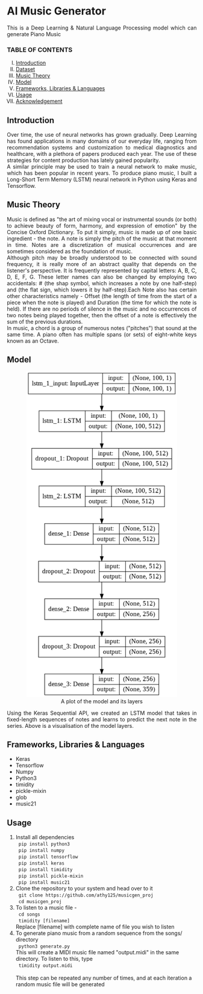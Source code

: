  <h1>AI Music Generator</h1>

<p align="justify">
This is a Deep Learning & Natural Language Processing model which can generate Piano Music
</p>

<h3> TABLE OF CONTENTS </h3>
<ol type="I">
    <li><a href="#intro"> Introduction </a></li>
    <li><a href="#dataset"> Dataset </a></li>
    <li><a href="#musicology"> Music Theory </a></li>
    <li><a href="#model"> Model </a></li>
    <li><a href="#frameworks"> Frameworks, Libraries & Languages </a></li>
    <li><a href="#usage"> Usage </a></li>
    <li><a href="#acknowledgement"> Acknowledgement </a></li>
</ol>

<h2 id="intro">Introduction</h2>
<p align="justify">
Over time, the use of neural networks has grown gradually. Deep Learning has found applications in many domains of our everyday life, ranging from recommendation systems and customization to medical diagnostics and healthcare, with a plethora of papers produced each year. The use of these strategies for content production has lately gained popularity.
<br>
A similar principle may be used to train a neural network to make music, which has been popular in recent years. To produce piano music, I built a Long-Short Term Memory (LSTM) neural network in Python using Keras and Tensorflow.
</p>

<h2 id="musicology"> Music Theory </h2>
<p align="justify">
Music is defined as "the art of mixing vocal or instrumental sounds (or both) to achieve beauty of form, harmony, and expression of emotion" by the Concise Oxford Dictionary. To put it simply, music is made up of one basic ingredient - the note. A note is simply the pitch of the music at that moment in time. Notes are a discretization of musical occurrences and are sometimes considered as the foundation of music.
<br>
Although pitch may be broadly understood to be connected with sound frequency, it is really more of an abstract quality that depends on the listener's perspective. It is frequently represented by capital letters: A, B, C, D, E, F, G. These letter names can also be changed by employing two accidentals: # (the shap symbol, which increases a note by one half-step) and (the flat sign, which lowers it by half-step).Each Note also has certain other characteristics namely - Offset (the length of time from the start of a piece when the note is played) and Duration (the time for which the note is held). If there are no periods of silence in the music and no occurrences of two notes being played together, then the offset of a note is effectively the sum of the previous durations.
<br>
In music, a chord is a group of numerous notes ("pitches") that sound at the same time. A piano often has multiple spans (or sets) of eight-white keys known as an Octave.
</p>

<h2 id="model">Model</h2>
    <div align="center">
    <figure>
        <img src="model_plot.png"
             alt="Model Plot"
             width=400>
        <figcaption>A plot of the model and its layers</figcaption>
    </figure>
    </div>
    <p align="justify">
    Using the Keras Sequential API, we created an LSTM model that takes in fixed-length sequences of notes and learns to predict the next note in the series. Above is a visualisation of the model layers.
    </p>
    
<h2 id="frameworks">Frameworks, Libraries & Languages</h2>
<ul>
    <li> Keras </li>
    <li> Tensorflow </li>
    <li> Numpy </li>
    <li> Python3 </li>
    <li> timidity </li>
    <li> pickle-mixin </li>
    <li> glob </li>
    <li> music21 </li>
</ul>
    
<h2 id="usage">Usage</h2>
<ol>
    <li>
        Install all dependencies
        <br>
        <code> pip install python3 </code>
        <br>
        <code> pip install numpy </code>
        <br>
        <code> pip install tensorflow </code>
        <br>
        <code> pip install keras </code>
        <br>
        <code> pip install timidity </code>
        <br>
        <code> pip install pickle-mixin </code>
        <br>
        <code> pip install music21 </code>
    </li>
    <li>
        Clone the repository to your system and head over to it <br>
        <code> git clone https://github.com/athy125/musicgen_proj</code> <br>
        <code> cd musicgen_proj </code>
    </li>
    <li>
        To listen to a music file - <br>
        <code> cd songs </code> <br>
        <code> timidity [filename] </code> <br>
        Replace [filename] with complete name of file you wish to listen
    </li>
    <li>
        To generate piano music from a random sequence from the songs/ directory <br>
        <code> python3 generate.py </code> <br>
        This will create a MIDI music file named "output.midi" in the same directory. To listen to this, type <br>
        <code> timidity output.midi </code>
        <br> <br>
        This step can be repeated any number of times, and at each iteration a random music file will be generated
    </li>
</ol>

